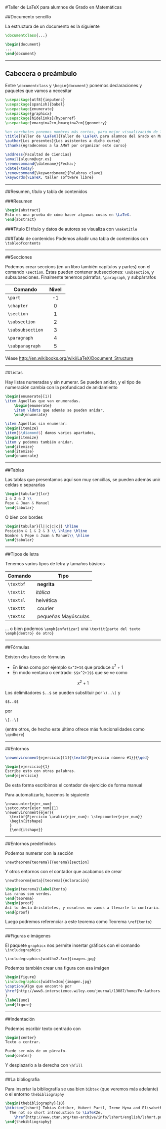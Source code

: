 #Taller de LaTeX para alumnos de Grado en Matemáticas

##Documento sencillo

La estructura de un documento es la siguiente

```latex
\documentclass{...}

\begin{document}
...
\end{document}
```

***

## Cabecera o preámbulo

Entre `\documentclass` y `\begin{document}` ponemos declaraciones y paquetes que vamos a necesitar

```latex
\usepackage[utf8]{inputenc}
\usepackage[spanish]{babel}
\usepackage{enumerate}
\usepackage{graphicx}
\usepackage[hidelinks]{hyperref}
\usepackage[vmargin=2cm,hmargin=2cm]{geometry}

%en corchetes ponemos nombres más cortos, para mejor visualización de las cabeceras del documento
\title[Taller de \LaTeX]{Taller de \LaTeX\ para alumnos del Grado en Matemáticas}
\author[Los presentes]{Los asistentes a dicho curso}
\thanks{Agradecemos a la AMAT por organizar este curso}

\address{Facultad de Ciencias}
\email{alguno@ugr.es}
\renewcommand{\datename}{Fecha:}
\date{\today}
\renewcommand{\keywordsname}{Palabras clave}
\keywords{\LaTeX, taller software libre}
```

***

##Resumen, título y tabla de contenidos

###Resumen

```latex
\begin{abstract}
Esto es una prueba de cómo hacer algunas cosas en \LaTeX.
\end{abstract}
```

###Título
El título y datos de autores se visualiza con `\maketitle`

###Tabla de contenidos
Podemos añadir una tabla de contenidos con `\tableofcontents`

***

##Secciones

Podemos crear seccions (en un libro también capítulos y partes) con el comando `\section`. Éstas pueden contener subsecciones: `\subsection`, y subsubseciones. Finalmente tenemos párrafos, `\paragraph`, y subpárrafos


| Comando	| Nivel |
| --- | :----: |
|`\part`	| -1 |
|`\chapter`	| 0 |
|`\section`	| 1 |
|`\subsection` |	2 |
|`\subsubsection` |	3 |
|`\paragraph`	| 4 |
|`\subparagraph`	| 5 |

Véase <http://en.wikibooks.org/wiki/LaTeX/Document_Structure>

***

##Listas

Hay listas numeradas y sin numerar. Se pueden anidar, y el tipo de numeración cambia con la profundicad de anidamiento

```latex
\begin{enumerate}[1)]
\item Aquellas que van enumeradas.
	\begin{enumerate}
	\item \ldots que además se pueden anidar.
	\end{enumerate}

\item Aquellas sin enumerar:
\begin{itemize}
\item[$\diamond$] damos varios apartados,
\begin{itemize}
\item y podemos también anidar.
\end{itemize}
\end{itemize}
\end{enumerate}
```

***

##Tablas

Las tablas que presentamos aquí son muy sencillas, se pueden además unir celdas o separarlas

```latex
\begin{tabular}{lcr}
1 & 2 & 3 \\
Pepe & Juan & Manuel
\end{tabular}
```

O bien con bordes

```latex
\begin{tabular}{l||c|c|c|} \hline
Posición & 1 & 2 & 3 \\ \hline \hline
Nombre & Pepe & Juan & Manuel\\ \hline
\end{tabular}
```

***

##Tipos de letra

Tenemos varios tipos de letra y tamaños básicos

Comando | Tipo
--- | ---
`\textbf` | **negrita**
`\textit` | *itálica*
`\textsl` | helvética
`\texttt` | courier
`\textsc` | pequeñas Mayúsculas

 ... o bien podemos `\emph{enfatizar}` una `\textit{parte del texto \emph{dentro} de otro}`

***

##Fórmulas

Existen dos tipos de fórmulas
- En línea como por ejemplo `$x^2+1$` que produce $x^2+1$  
- En modo ventana o centrado: `$$x^2+1$$` que se ve como

$$x^2+1$$

Los delimitadores `$..$` se pueden substituir por `\(..\)` y
```
$$..$$
```
por
```
\[..\]
```
(entre otros, de hecho este último ofrece más funcionalidades como `\qedhere`)

***

##Entornos

```latex
\newenvironment{ejercicio}[1]{\textbf{Ejercicio número #1}}{\qed}
```

```LaTeX
\begin{ejercicio}{1}
Escribe esto con otras palabras.
\end{ejercicio}
```

De esta forma escribimos el contador de ejercicio de forma manual

Para automatizarlo, hacemos lo siguiente

```
\newcounter{ejer_num}
\setcounter{ejer_num}{1}
\newenvironment{ejer}{
  \textbf{Ejercicio \arabic{ejer_num}: \stepcounter{ejer_num}}
  \begin{itshape}
  }
  {\end{itshape}}
```

***

##Entornos predefinidos

Podemos numerar con la sección
```
\newtheorem{teorema}{Teorema}[section]
```
Y otros entornos con el contador que acabamos de crear

```
\newtheorem{nota}[teorema]{Aclaración}
```


```latex
\begin{teorema}\label{tonto}
Las ranas son verdes.
\end{teorema}
\begin{proof}
Así lo decía Aristóteles, y nosotros no vamos a llevarle la contraria.
\end{proof}
```
Luego podremos referenciar a este teorema como Teorema `\ref{tonto}`

***

##Figuras e imágenes

El paquete `graphicx` nos permite insertar gráficos con el comando `\includegraphics`

```
\includegraphics[width=2.5cm]{imagen.jpg}
```

Podemos también crear una figura con esa imágen

```latex
\begin{figure}
\includegraphics[width=3cm]{imagen.jpg}  
\caption{Algo que encontré por
\href{http://www3.interscience.wiley.com/journal/13087/home/ForAuthors.html}{ahí.}
}
\label{uno}
\end{figure}
```
***

##Indentación

Podemos escribir texto centrado con
```latex
\begin{center}
Texto a centrar.

Puede ser más de un párrafo.
\end{center}
```

Y desplazarlo a la derecha con `\hfill`

***

##La bibliografía

Para insertar la bibliografía se usa bien `bibtex` (que veremos más adelante) o el entorno `thebibliography`

```latex
\begin{thebibliography}{10}
\bibitem{lshort} Tobias Oetiker, Hubert Partl, Irene Hyna and Elisabeth Schlegl,
  The not so short introduction to \LaTeX2e,
    \href{http://www.ctan.org/tex-archive/info/lshort/english/lshort.pdf}{ctan.org}.
\end{thebibliography}
```
